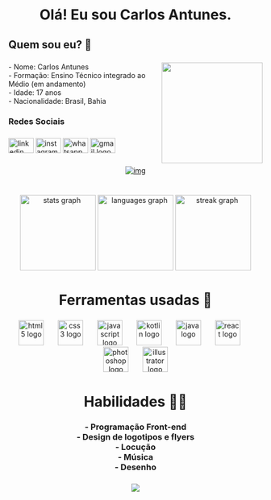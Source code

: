 <h1 align="center">Olá! Eu sou Carlos Antunes.</h1>

###

<h2 align="left">Quem sou eu? 🤔</h2>

###

<img align="right" height="200" src="https://avatars.githubusercontent.com/u/131898555?v=4"  />

###

<p align="left">- Nome: Carlos Antunes<br>- Formação: Ensino Técnico integrado ao Médio (em andamento)<br>- Idade: 17 anos<br>- Nacionalidade: Brasil, Bahia</p>

###

<h3 align="left">Redes Sociais</h3>

###

<div align="left">
  <img src="https://raw.githubusercontent.com/maurodesouza/profile-readme-generator/master/src/assets/icons/social/linkedin/default.svg" width="50" height="30" alt="linkedin logo"  />
  <img src="https://raw.githubusercontent.com/maurodesouza/profile-readme-generator/master/src/assets/icons/social/instagram/default.svg" width="50" height="30" alt="instagram logo"  />
  <img src="https://raw.githubusercontent.com/maurodesouza/profile-readme-generator/master/src/assets/icons/social/whatsapp/default.svg" width="50" height="30" alt="whatsapp logo"  />
  <img src="https://raw.githubusercontent.com/maurodesouza/profile-readme-generator/master/src/assets/icons/social/gmail/default.svg" width="50" height="30" alt="gmail logo"  />
</div>

###

<div align="center">
  <a href="https://open.spotify.com/user/31735cp4zttfpt6wqwopxbxpe3me">
    <img alt="img" src="https://spotify-recently-played-readme.vercel.app/api?user=31735cp4zttfpt6wqwopxbxpe3me">
  </a>
</div>

###

<br clear="both">

<div align="center">
  <img src="https://github-readme-stats.vercel.app/api?username=carlusnz-dev&hide_title=false&hide_rank=false&show_icons=true&include_all_commits=true&count_private=false&disable_animations=false&theme=dark&locale=pt-br&hide_border=false&order=1" height="150" alt="stats graph"  />
  <img src="https://github-readme-stats.vercel.app/api/top-langs?username=carlusnz-dev&locale=pt-br&hide_title=false&layout=compact&card_width=320&langs_count=3&theme=dark&hide_border=true&order=2" height="150" alt="languages graph"  />
  <img src="https://streak-stats.demolab.com?user=carlusnz-dev&locale=pt-br&mode=weekly&theme=dark&hide_border=false&border_radius=5&order=3" height="150" alt="streak graph"  />
</div>

###

<h1 align="center">Ferramentas usadas 🔧</h1>

###

<div align="center">
  <img src="https://cdn.jsdelivr.net/gh/devicons/devicon/icons/html5/html5-original.svg" height="50" alt="html5 logo"  />
  <img width="20" />
  <img src="https://cdn.jsdelivr.net/gh/devicons/devicon/icons/css3/css3-original.svg" height="50" alt="css3 logo"  />
  <img width="20" />
  <img src="https://cdn.jsdelivr.net/gh/devicons/devicon/icons/javascript/javascript-original.svg" height="50" alt="javascript logo"  />
  <img width="20" />
  <img src="https://cdn.jsdelivr.net/gh/devicons/devicon/icons/kotlin/kotlin-original.svg" height="50" alt="kotlin logo"  />
  <img width="20" />
  <img src="https://cdn.jsdelivr.net/gh/devicons/devicon/icons/java/java-original.svg" height="50" alt="java logo"  />
  <img width="20" />
  <img src="https://cdn.jsdelivr.net/gh/devicons/devicon/icons/react/react-original.svg" height="50" alt="react logo"  />
  <img width="20" />
  <img src="https://cdn.jsdelivr.net/gh/devicons/devicon/icons/photoshop/photoshop-plain.svg" height="50" alt="photoshop logo"  />
  <img width="20" />
  <img src="https://cdn.jsdelivr.net/gh/devicons/devicon/icons/illustrator/illustrator-plain.svg" height="50" alt="illustrator logo"  />
</div>

###

<h1 align="center">Habilidades 👨‍🎓</h1>

###

<h3 align="center">- Programação Front-end<br>- Design de logotipos e flyers<br>- Locução<br>- Música<br>- Desenho</h3>

###

<div align="center">
  <img src="https://profile-counter.glitch.me/carlusnz-dev/count.svg?"  />
</div>

###

